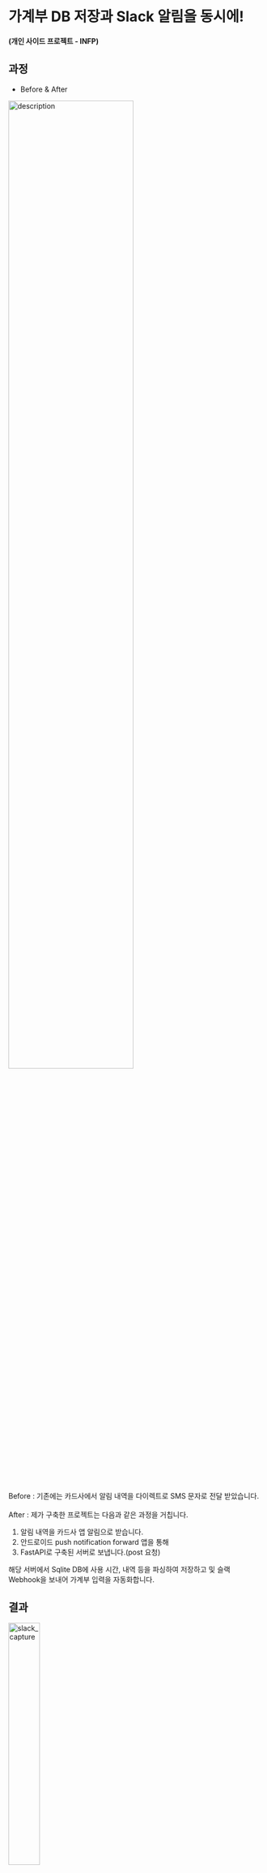 # 가계부 DB 저장과 Slack 알림을 동시에!
#### (개인 사이드 프로젝트 - INFP)

## 과정
- Before & After <br>
<img src="https://user-images.githubusercontent.com/50035753/174471284-c93dbfab-da4a-4ddd-a91c-c6e5d73abf42.jpg" alt="description" width=70%>


Before : 기존에는 카드사에서 알림 내역을 다이렉트로 SMS 문자로 전달 받았습니다.  
<br>
After : 제가 구축한 프로젝트는 다음과 같은 과정을 거칩니다.
1. 알림 내역을 카드사 앱 알림으로 받습니다.
2. 안드로이드 push notification forward 앱을 통해
3. FastAPI로 구축된 서버로 보냅니다.(post 요청)

해당 서버에서 Sqlite DB에 사용 시간, 내역 등을 파싱하여 저장하고 및 슬랙 Webhook을 보내어 가계부 입력을 자동화합니다.

## 결과
<img src="https://user-images.githubusercontent.com/50035753/173994748-d0f9832a-18fa-41e3-b61d-35623d2f4bbc.png" alt="slack_capture" width=35%>

슬랙 api 호출 결과입니다. 실시간 카드 사용 내역을 슬랙 bot이 전달합니다.

## 실행 방법

### Prerequisite

1. pip install fastapi
2. pip install uvicorn[standard]
3. pip install sqlalchemy
4. Node.js(ver 14.xx ↑)

> 서버(infp에서) : $ uvicorn api-server.main:app --reload --host 0.0.0.0

host 0.0.0.0 해주어야 외부에서 접속 가능

> 웹(준비 중...) : $ npm start
